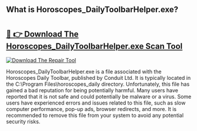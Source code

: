 ## What is Horoscopes_DailyToolbarHelper.exe? 

# <h2><a href="https://exedetect.com/download.php?Horoscopes_DailyToolbarHelper.exe">🔗 👉 Download The Horoscopes_DailyToolbarHelper.exe Scan Tool</a></h2>

[![Download The Repair Tool](https://exedetect.com/download-button.jpg)](https://exedetect.com/download.php?Horoscopes_DailyToolbarHelper.exe)

Horoscopes_DailyToolbarHelper.exe is a file associated with the Horoscopes Daily Toolbar, published by Conduit Ltd. It is typically located in the C:\Program Files\horoscopes_daily directory. Unfortunately, this file has gained a bad reputation for being potentially harmful. Many users have reported that it is not safe and could potentially be malware or a virus. Some users have experienced errors and issues related to this file, such as slow computer performance, pop-up ads, browser redirects, and more. It is recommended to remove this file from your system to avoid any potential security risks.
